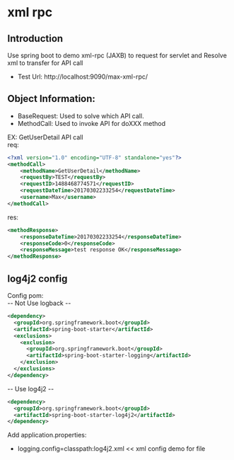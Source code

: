 # xml rpc 

## Introduction
Use spring boot to demo xml-rpc (JAXB) to request for servlet and Resolve xml to transfer for API call   
- Test Url: http://localhost:9090/max-xml-rpc/

## Object Information:
- BaseRequest: Used to solve which API call.
- MethodCall:  Used to invoke API for doXXX method

EX: GetUserDetail API call <br>
req:
```xml
<?xml version="1.0" encoding="UTF-8" standalone="yes"?>
<methodCall>
    <methodName>GetUserDetail</methodName>
    <requestBy>TEST</requestBy>
    <requestID>1488468774571</requestID>
    <requestDateTime>20170302233254</requestDateTime>
    <username>Max</username>
</methodCall>
```
res:
```xml
<methodResponse>
    <responseDateTime>20170302233254</responseDateTime>
    <responseCode>0</responseCode>
    <responseMessage>test response OK</responseMessage>
</methodResponse>
```
## log4j2 config
Config pom: <br>
-- Not Use logback -- 
```xml
<dependency>
  <groupId>org.springframework.boot</groupId>
  <artifactId>spring-boot-starter</artifactId>
  <exclusions>
    <exclusion>
      <groupId>org.springframework.boot</groupId>
      <artifactId>spring-boot-starter-logging</artifactId>
    </exclusion>
  </exclusions>
</dependency>
```
-- Use log4j2 -- 
```xml
<dependency>
  <groupId>org.springframework.boot</groupId>
  <artifactId>spring-boot-starter-log4j2</artifactId>
</dependency>
```
Add application.properties:
- logging.config=classpath:log4j2.xml << xml config demo for file

